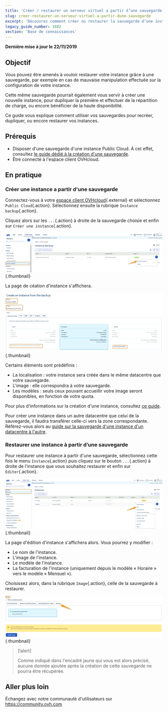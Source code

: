 ```yaml
---
title: 'Créer / restaurer un serveur virtuel a partir d’une sauvegarde'
slug: creer-restaurer-un-serveur-virtuel-a-partir-dune-sauvegarde
excerpt: 'Découvrez comment créer ou restaurer la sauvegarde d’une instance'
legacy_guide_number: 1882
section: 'Base de connaissances'
---
```


**Dernière mise à jour le 22/11/2019**

## Objectif
Vous pouvez être amenés à vouloir restaurer votre instance grâce à une sauvegarde, par exemple en cas de mauvaise manipulation effectuée sur la configuration de votre instance. 

Cette même sauvegarde pourrait également vous servir à créer une nouvelle instance, pour dupliquer la première et effectuer de la répartition de charge, ou encore bénéficier de la haute disponibilité.

Ce guide vous explique comment utiliser vos sauvegardes pour recréer, dupliquer, ou encore restaurer vos instances.

## Prérequis
- Disposer d'une sauvegarde d'une instance Public Cloud. À cet effet, consultez [le guide dédié à la création d'une sauvegarde](https://docs.ovh.com/fr/public-cloud/sauvegarder-une-instance/).
- Être connecté à l'espace client OVHcloud.

## En pratique

### Créer une instance a partir d'une sauvegarde

Connectez-vous à votre [espace client OVHcloud](https://www.ovh.com/auth/?action=gotomanager){.external} et sélectionnez `Public Cloud`{.action}. Sélectionnez ensuite la rubrique `Instance backup`{.action}.

Cliquez alors sur les `...`{.action} à droite de la sauvegarde choisie et enfin sur `Créer une instance`{.action}.

![public-cloud-instance-backup](images/restorebackup1.png){.thumbnail}

La page de céation d'instance s'affichera.

![public-cloud-instance-backup](images/restorebackup2.png){.thumbnail}

Certains éléments sont prédéfinis :

* La localisation : votre instance sera créée dans le même datacentre que votre sauvegarde.
* L'image : elle correspondra à votre sauvegarde.
* Les modèles : seuls ceux pouvant accueillir votre image seront disponibles, en fonction de votre quota.

Pour plus d'informations sur la création d'une instance, consultez [ce guide](https://docs.ovh.com/fr/public-cloud/creer-instance-espace-client/).

Pour créer une instance dans un autre datacentre que celui de la sauvegarde, il faudra transférer celle-ci vers la zone correspondante. Référez-vous alors au [guide sur la sauvegarde d'une instance d'un datacentre à l'autre](https://docs.ovh.com/fr/public-cloud/transferer-la-sauvegarde-dune-instance-dun-datacentre-a-lautre/).

### Restaurer une instance à partir d’une sauvegarde

Pour restaurer une instance à partir d'une sauvegarde, sélectionnez cette fois le menu `Instance`{.action} puis cliquez sur le bouton `...`{.action} à droite de l'instance que vous souhaitez restaurer et enfin sur `Editer`{.action}.

![public-cloud-instance-backup](images/restorebackup3.png){.thumbnail}

La page d'édition d'instance s'affichera alors. Vous pourrez y modifier :

* Le nom de l'instance.
* L'image de l'instance.
* Le modèle de l'instance.
* La facturation de l'instance (uniquement depuis le modèle « Horaire » vers le modèle « Mensuel »).

Choisissez alors, dans la rubrique `Image`{.action}, celle de la sauvegarde à restaurer.

![public-cloud-instance-backup](images/restorebackup4.png){.thumbnail}


> [!alert]
>
>Comme indiqué dans l'encadré jaune qui vous est alors précisé, aucune donnée ajoutée après la création de cette sauvegarde ne pourra être récupérée.
>

## Aller plus loin

Échangez avec notre communauté d'utilisateurs sur <https://community.ovh.com>
